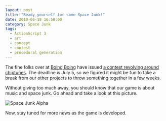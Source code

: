 ```yaml
---
layout: post
title: "Ready yourself for some Space Junk!"
date: 2010-06-18 16:58:00
category: Space Junk
tags:
  - ActionScript 3
  - art
  - concept
  - contest
  - procedural generation
---
```


The fine folks over at [Boing Boing][bb] have issued [a contest revolving around chiptunes][contest]. The deadline is July 5, so we figured it might be fun to take a break from our other projects to throw something together in a few weeks.

Without giving too much away, you should know that our game is about music and space junk. Go ahead and take a look at this picture.

![Space Junk Alpha][img1]

Now, stay tuned for more news as the game is developed.

[bb]: http://www.boingboing.net
[contest]: http://www.boingboing.net/2010/06/14/games-inspired-by-mu.html
[img1]: https://s3.amazonaws.com/thegamestudio/web/2010-06-18-ready-yourself-for-some-space-junk-img1.png
